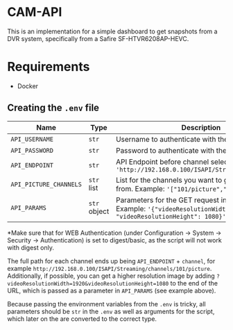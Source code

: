 # CAM-API

This is an implementation for a simple dashboard to get snapshots from a DVR system, specifically from a Safire SF-HTVR6208AP-HEVC.

# Requirements

- Docker


## Creating the `.env` file

| Name                  | Type         | Description                            |
|-----------------------|--------------|----------------------------------------|
| `API_USERNAME`        | `str`        | Username to authenticate with the DVR* |
| `API_PASSWORD`        | `str`        | Password to authenticate with the DVR* |
| `API_ENDPOINT`        | `str`        | API Endpoint before channel selection. Example `'http://192.168.0.100/ISAPI/Streaming/channels/'` |
| `API_PICTURE_CHANNELS`| `str` list   | List for the channels you want to get a snapshot from. Example: `'["101/picture","201/picture"]'` |
| `API_PARAMS`          | `str` object | Parameters for the GET request in the URL. Example: `'{"videoResolutionWidth": 1920, "videoResolutionHeight": 1080}'` |

*Make sure that for WEB Authentication (under Configuration -> System -> Security -> Authentication) is set to digest/basic, as the script will not work with digest only.

The full path for each channel ends up being `API_ENDPOINT` + `channel`, for example `http://192.168.0.100/ISAPI/Streaming/channels/101/picture`. Additionally, if possible, you can get a higher resolution image by adding `?videoResolutionWidth=1920&videoResolutionHeight=1080` to the end of the URL, which is passed as a parameter in `API_PARAMS` (see example above).

Because passing the environment variables from the `.env` is tricky, all parameters should be `str` in the `.env` as well as arguments for the script, which later on the are converted to the correct type.
